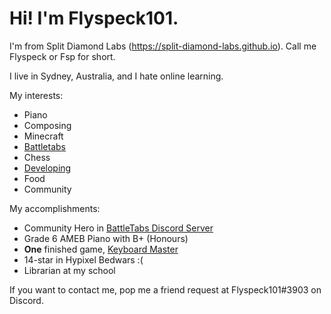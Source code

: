 # Hi! I'm Flyspeck101. 

I'm from Split Diamond Labs (https://split-diamond-labs.github.io). Call me Flyspeck or Fsp for short. 

I live in Sydney, Australia, and I hate online learning. 

My interests: 
- Piano 
- Composing 
- Minecraft 
- [Battletabs](https://battletabs.io)
- Chess 
- [Developing](https://split-diamond-labs.github.io)
- Food 
- Community 

My accomplishments: 
- Community Hero in [BattleTabs Discord Server](https://discord.gg/wNkujNWkqf)
- Grade 6 AMEB Piano with B+ (Honours)
- **One** finished game, [Keyboard Master](https://split-diamond-labs.github.io/Keyboard-Master)
- 14-star in Hypixel Bedwars :(
- Librarian at my school 

If you want to contact me, pop me a friend request at Flyspeck101#3903 on Discord. 

